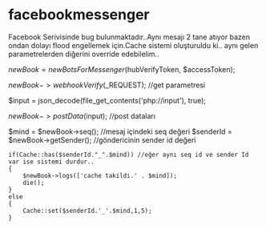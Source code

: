 # facebookmessenger

Facebook Serivisinde bug bulunmaktadır..Aynı mesajı 2 tane atıyor bazen ondan dolayı flood engellemek için.Cache sistemi oluşturuldu ki.. aynı gelen parametrelerden diğerini override edebilelim..


$newBook = new BotsForMessenger($hubVerifyToken, $accessToken);


$newBook->webhookVerify($_REQUEST); //get parametresi

$input = json_decode(file_get_contents('php://input'), true);

$newBook->postData($input); //post dataları



  $mind = $newBook->seq(); //mesaj içindeki seq değeri
    $senderId = $newBook->getSender();  //göndericinin sender id değeri


    if(Cache::has($senderId."_".$mind)) //eğer aynı seq id ve sender Id var ise sistemi durdur..
    {
        $newBook->logs(['cache takildi.' . $mind]);
        die();
    }
    else
    {
        Cache::set($senderId.'_'.$mind,1,5);
    }
    
    
    
    
    
    
    
